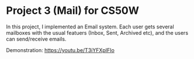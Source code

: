 # Project 3 (Mail) for CS50W

In this project, I implemented an Email system. Each user gets several mailboxes with the usual featuers (Inbox, Sent, Archived etc), and the users can send/receive emails.

Demonstration: https://youtu.be/T3iYFXpIFIo
